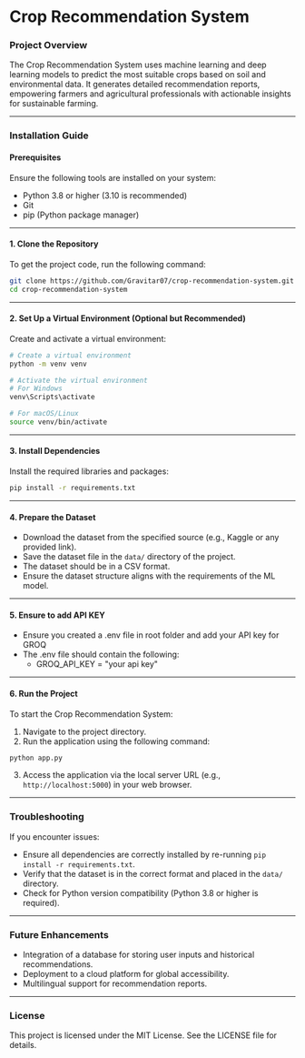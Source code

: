 # Crop Recommendation System

### Project Overview
The Crop Recommendation System uses machine learning and deep learning models to predict the most suitable crops based on soil and environmental data. It generates detailed recommendation reports, empowering farmers and agricultural professionals with actionable insights for sustainable farming.

---

### Installation Guide

#### Prerequisites
Ensure the following tools are installed on your system:
- Python 3.8 or higher (3.10 is recommended)
- Git
- pip (Python package manager)

---

#### 1. Clone the Repository
To get the project code, run the following command:
```bash
git clone https://github.com/Gravitar07/crop-recommendation-system.git
cd crop-recommendation-system
```

---

#### 2. Set Up a Virtual Environment (Optional but Recommended)
Create and activate a virtual environment:
```bash
# Create a virtual environment
python -m venv venv

# Activate the virtual environment
# For Windows
venv\Scripts\activate

# For macOS/Linux
source venv/bin/activate
```

---

#### 3. Install Dependencies
Install the required libraries and packages:
```bash
pip install -r requirements.txt
```

---

#### 4. Prepare the Dataset
- Download the dataset from the specified source (e.g., Kaggle or any provided link).
- Save the dataset file in the `data/` directory of the project.
- The dataset should be in a CSV format.
- Ensure the dataset structure aligns with the requirements of the ML model.

---

#### 5. Ensure to add API KEY
- Ensure you created a .env file in root folder and add your API key for GROQ
- The .env file should contain the following:
    - GROQ_API_KEY = "your api key"

---

#### 6. Run the Project
To start the Crop Recommendation System:
1. Navigate to the project directory.
2. Run the application using the following command:
```bash
python app.py
```
3. Access the application via the local server URL (e.g., `http://localhost:5000`) in your web browser.

---

### Troubleshooting
If you encounter issues:
- Ensure all dependencies are correctly installed by re-running `pip install -r requirements.txt`.
- Verify that the dataset is in the correct format and placed in the `data/` directory.
- Check for Python version compatibility (Python 3.8 or higher is required).

---

### Future Enhancements
- Integration of a database for storing user inputs and historical recommendations.
- Deployment to a cloud platform for global accessibility.
- Multilingual support for recommendation reports.

---

### License
This project is licensed under the MIT License. See the LICENSE file for details.
